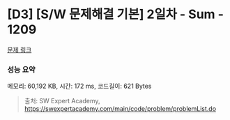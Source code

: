 # [D3] [S/W 문제해결 기본] 2일차 - Sum - 1209 

[문제 링크](https://swexpertacademy.com/main/code/problem/problemDetail.do?contestProbId=AV13_BWKACUCFAYh) 

### 성능 요약

메모리: 60,192 KB, 시간: 172 ms, 코드길이: 621 Bytes



> 출처: SW Expert Academy, https://swexpertacademy.com/main/code/problem/problemList.do